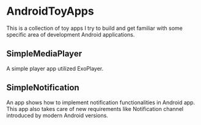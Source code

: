 # AndroidToyApps
This is a collection of toy apps I try to build and get familiar with some specific area of development Android applications.

## SimpleMediaPlayer
A simple player app utilized ExoPlayer.

## SimpleNotification
An app shows how to implement notification functionalities in Android app. This app also takes care of new requirements like Notification channel introduced by modern Android versions.